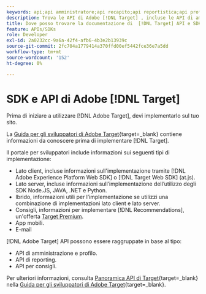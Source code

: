 ```yaml
---
keywords: api;api amministratore;api recapito;api reportistica;api profilo;api profilo
description: Trova le API di Adobe [!DNL Target] , incluse le API di amministrazione, consegna, reporting e profilo.
title: Dove posso trovare la documentazione di  [!DNL Target] API e SDK?
feature: APIs/SDKs
role: Developer
exl-id: 2a0232cc-9a6a-42f4-afb6-4b3e2b13939c
source-git-commit: 2fc704a1779414a370ffd00ef5442fce36e7a5dd
workflow-type: tm+mt
source-wordcount: '152'
ht-degree: 0%

---
```


# SDK e API di Adobe [!DNL Target]

Prima di iniziare a utilizzare [!DNL Adobe Target], devi implementarlo sul tuo sito.

La [Guida per gli sviluppatori di Adobe Target](https://experienceleague.adobe.com/docs/target-dev/developer/overview.html?lang=it){target=_blank} contiene informazioni da conoscere prima di implementare [!DNL Target].

Il portale per sviluppatori include informazioni sui seguenti tipi di implementazione:

* Lato client, incluse informazioni sull&#39;implementazione tramite [!DNL Adobe Experience Platform Web SDK] o [!DNL Target Web SDK] (at.js).
* Lato server, incluse informazioni sull’implementazione dell’utilizzo degli SDK Node.JS, JAVA, .NET e Python.
* Ibrido, informazioni utili per l’implementazione se utilizzi una combinazione di implementazioni lato client e lato server.
* Consigli, informazioni per implementare [!DNL Recommendations], un&#39;offerta [Target Premium](/help/main/c-intro/intro.md#premium).
* App mobili.
* E-mail

[!DNL Adobe Target] API possono essere raggruppate in base al tipo:

* API di amministrazione e profilo.
* API di reporting.
* API per consigli.

Per ulteriori informazioni, consulta [Panoramica API di Target](https://experienceleague.adobe.com/docs/target-dev/developer/implementation/before-implement/considerations-before-you-implement-target.html?lang=it){target=_blank} nella [Guida per gli sviluppatori di Adobe Target](https://experienceleague.adobe.com/docs/target-dev/developer/overview.html?lang=it){target=_blank}.
